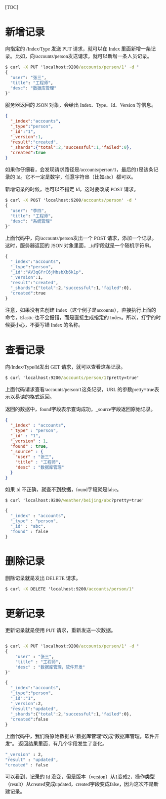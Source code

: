 <font face="SimSun" size=3>

[TOC]

# 新增记录

向指定的 /Index/Type 发送 PUT 请求，就可以在 Index 里面新增一条记录。比如，向/accounts/person发送请求，就可以新增一条人员记录。

~~~bat
$ curl -X PUT 'localhost:9200/accounts/person/1' -d '
{
  "user": "张三",
  "title": "工程师",
  "desc": "数据库管理"
}' 
~~~

服务器返回的 JSON 对象，会给出 Index、Type、Id、Version 等信息。

~~~json
{
  "_index":"accounts",
  "_type":"person",
  "_id":"1",
  "_version":1,
  "result":"created",
  "_shards":{"total":2,"successful":1,"failed":0},
  "created":true
}
~~~

如果你仔细看，会发现请求路径是/accounts/person/1，最后的1是该条记录的 Id。它不一定是数字，任意字符串（比如abc）都可以。

新增记录的时候，也可以不指定 Id，这时要改成 POST 请求。

~~~bat
$ curl -X POST 'localhost:9200/accounts/person' -d '
{
  "user": "李四",
  "title": "工程师",
  "desc": "系统管理"
}'
~~~

上面代码中，向/accounts/person发出一个 POST 请求，添加一个记录。这时，服务器返回的 JSON 对象里面，_id字段就是一个随机字符串。

~~~bat
{
  "_index":"accounts",
  "_type":"person",
  "_id":"AV3qGfrC6jMbsbXb6k1p",
  "_version":1,
  "result":"created",
  "_shards":{"total":2,"successful":1,"failed":0},
  "created":true
}
~~~

注意，如果没有先创建 Index（这个例子是accounts），直接执行上面的命令，Elastic 也不会报错，而是直接生成指定的 Index。所以，打字的时候要小心，不要写错 Index 的名称。

# 查看记录

向/Index/Type/Id发出 GET 请求，就可以查看这条记录。

~~~bat
$ curl 'localhost:9200/accounts/person/1?pretty=true'
~~~

上面代码请求查看/accounts/person/1这条记录，URL 的参数pretty=true表示以易读的格式返回。

返回的数据中，found字段表示查询成功，_source字段返回原始记录。

~~~json
{
  "_index" : "accounts",
  "_type" : "person",
  "_id" : "1",
  "_version" : 1,
  "found" : true,
  "_source" : {
    "user" : "张三",
    "title" : "工程师",
    "desc" : "数据库管理"
  }
}
~~~

如果 Id 不正确，就查不到数据，found字段就是false。

~~~bat
$ curl 'localhost:9200/weather/beijing/abc?pretty=true'

{
  "_index" : "accounts",
  "_type" : "person",
  "_id" : "abc",
  "found" : false
}
~~~

# 删除记录

删除记录就是发出 DELETE 请求。

~~~bat
$ curl -X DELETE 'localhost:9200/accounts/person/1'
~~~

# 更新记录

更新记录就是使用 PUT 请求，重新发送一次数据。

~~~bat

$ curl -X PUT 'localhost:9200/accounts/person/1' -d '
{
    "user" : "张三",
    "title" : "工程师",
    "desc" : "数据库管理，软件开发"
}' 

{
  "_index":"accounts",
  "_type":"person",
  "_id":"1",
  "_version":2,
  "result":"updated",
  "_shards":{"total":2,"successful":1,"failed":0},
  "created":false
}
~~~

上面代码中，我们将原始数据从"数据库管理"改成"数据库管理，软件开发"。 返回结果里面，有几个字段发生了变化。

~~~bat
"_version" : 2,
"result" : "updated",
"created" : false
~~~

可以看到，记录的 Id 没变，但是版本（version）从1变成2，操作类型（result）从created变成updated，created字段变成false，因为这次不是新建记录。


</font>